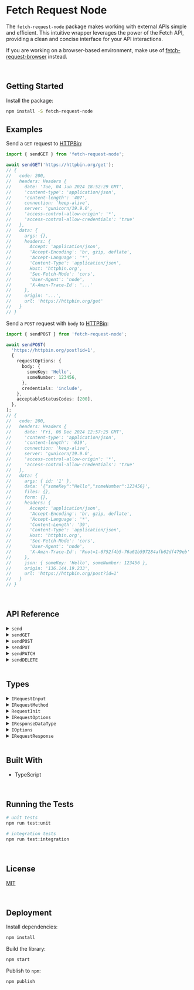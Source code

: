 # Fetch Request Node

The `fetch-request-node` package makes working with external APIs simple and efficient. This intuitive wrapper leverages the power of the Fetch API, providing a clean and concise interface for your API interactions.

If you are working on a browser-based environment, make use of [fetch-request-browser](https://github.com/jesusgraterol/fetch-request-browser) instead.



<br />

## Getting Started

Install the package:
```bash
npm install -S fetch-request-node
```

## Examples

Send a `GET` request to [HTTPBin](https://httpbin.org/):

```typescript
import { sendGET } from 'fetch-request-node';

await sendGET('https://httpbin.org/get');
// {
//   code: 200,
//   headers: Headers {
//     date: 'Tue, 04 Jun 2024 18:52:29 GMT',
//     'content-type': 'application/json',
//     'content-length': '407',
//     connection: 'keep-alive',
//     server: 'gunicorn/19.9.0',
//     'access-control-allow-origin': '*',
//     'access-control-allow-credentials': 'true'
//   },
//   data: {
//     args: {},
//     headers: {
//       Accept: 'application/json',
//       'Accept-Encoding': 'br, gzip, deflate',
//       'Accept-Language': '*',
//       'Content-Type': 'application/json',
//       Host: 'httpbin.org',
//       'Sec-Fetch-Mode': 'cors',
//       'User-Agent': 'node',
//       'X-Amzn-Trace-Id': '...'
//     },
//     origin: '...',
//     url: 'https://httpbin.org/get'
//   }
// }
```

Send a `POST` request with `body` to [HTTPBin](https://httpbin.org/):

```typescript
import { sendPOST } from 'fetch-request-node';

await sendPOST(
  'https://httpbin.org/post?id=1',
  {
    requestOptions: {
      body: {
        someKey: 'Hello',
        someNumber: 123456,
      },
      credentials: 'include',
    },
    acceptableStatusCodes: [200],
  },
);
// {
//   code: 200,
//   headers: Headers {
//     date: 'Fri, 06 Dec 2024 12:57:25 GMT',
//     'content-type': 'application/json',
//     'content-length': '619',
//     connection: 'keep-alive',
//     server: 'gunicorn/19.9.0',
//     'access-control-allow-origin': '*',
//     'access-control-allow-credentials': 'true'
//   },
//   data: {
//     args: { id: '1' },
//     data: '{"someKey":"Hello","someNumber":123456}',
//     files: {},
//     form: {},
//     headers: {
//       Accept: 'application/json',
//       'Accept-Encoding': 'br, gzip, deflate',
//       'Accept-Language': '*',
//       'Content-Length': '39',
//       'Content-Type': 'application/json',
//       Host: 'httpbin.org',
//       'Sec-Fetch-Mode': 'cors',
//       'User-Agent': 'node',
//       'X-Amzn-Trace-Id': 'Root=1-6752f4b5-76a61b597284afb62df479eb'
//     },
//     json: { someKey: 'Hello', someNumber: 123456 },
//     origin: '136.144.19.233',
//     url: 'https://httpbin.org/post?id=1'
//   }
// }
```





<br/>

## API Reference

<details>
  <summary><code>send</code></summary>

  Builds and sends an HTTP Request based on the provided input and options.
  ```typescript
  await send(
    'https://httpbin.org/get?foo=hey&bar=123', {
      requestOptions: { method: 'GET' }
    }
  );
  // {
  //   code: 200,
  //   headers: Headers {
  //     date: 'Fri, 06 Dec 2024 13:05:20 GMT',
  //     'content-type': 'application/json',
  //     'content-length': '422',
  //     connection: 'keep-alive',
  //     server: 'gunicorn/19.9.0',
  //     'access-control-allow-origin': '*',
  //     'access-control-allow-credentials': 'true'
  //   },
  //   data: {
  //     args: { bar: '123', foo: 'hey' },
  //     headers: {
  //       Accept: 'application/json',
  //       'Accept-Encoding': 'br, gzip, deflate',
  //       'Accept-Language': '*',
  //       Host: 'httpbin.org',
  //       'Sec-Fetch-Mode': 'cors',
  //       'User-Agent': 'node',
  //       'X-Amzn-Trace-Id': 'Root=1-6752f690-43ddfac50ee723b532cf3cf3'
  //     },
  //     origin: '136.144.19.106',
  //     url: 'https://httpbin.org/get?foo=hey&bar=123'
  //   }
  // }
  ```
</details>

<details>
  <summary><code>sendGET</code></summary>

  Builds and sends a `GET` HTTP Request based on the provided input and options.
  ```typescript
  await sendGET('https://httpbin.org/get?foo=hey&bar=123');
  // {
  //   code: 200,
  //   headers: Headers {
  //     date: 'Fri, 06 Dec 2024 13:05:20 GMT',
  //     'content-type': 'application/json',
  //     'content-length': '422',
  //     connection: 'keep-alive',
  //     server: 'gunicorn/19.9.0',
  //     'access-control-allow-origin': '*',
  //     'access-control-allow-credentials': 'true'
  //   },
  //   data: {
  //     args: { bar: '123', foo: 'hey' },
  //     headers: {
  //       Accept: 'application/json',
  //       'Accept-Encoding': 'br, gzip, deflate',
  //       'Accept-Language': '*',
  //       Host: 'httpbin.org',
  //       'Sec-Fetch-Mode': 'cors',
  //       'User-Agent': 'node',
  //       'X-Amzn-Trace-Id': 'Root=1-6752f690-43ddfac50ee723b532cf3cf3'
  //     },
  //     origin: '136.144.19.106',
  //     url: 'https://httpbin.org/get?foo=hey&bar=123'
  //   }
  // }
  ```
</details>

<details>
  <summary><code>sendPOST</code></summary>

  Builds and sends a `POST` HTTP Request based on the provided input and options.
  ```typescript
  await sendPOST(
    'https://httpbin.org/post',
    {
      requestOptions: {
        body: {
          someKey: 'Hello',
          someNumber: 123456,
        },
      },
    },
  );
  // {
  //   code: 200,
  //   headers: Headers {
  //     date: 'Fri, 06 Dec 2024 13:13:18 GMT',
  //     'content-type': 'application/json',
  //     'content-length': '596',
  //     connection: 'keep-alive',
  //     server: 'gunicorn/19.9.0',
  //     'access-control-allow-origin': '*',
  //     'access-control-allow-credentials': 'true'
  //   },
  //   data: {
  //     args: {},
  //     data: '{"someKey":"Hello","someNumber":123456}',
  //     files: {},
  //     form: {},
  //     headers: {
  //       Accept: 'application/json',
  //       'Accept-Encoding': 'br, gzip, deflate',
  //       'Accept-Language': '*',
  //       'Content-Length': '39',
  //       'Content-Type': 'application/json',
  //       Host: 'httpbin.org',
  //       'Sec-Fetch-Mode': 'cors',
  //       'User-Agent': 'node',
  //       'X-Amzn-Trace-Id': 'Root=1-6752f86e-366f8cb71596c46374885670'
  //     },
  //     json: { someKey: 'Hello', someNumber: 123456 },
  //     origin: '136.144.19.99',
  //     url: 'https://httpbin.org/post'
  //   }
  // }
  ```
</details>

<details>
  <summary><code>sendPUT</code></summary>

  Builds and sends a `PUT` HTTP Request based on the provided input and options.
  ```typescript
  await sendPUT(
    'https://httpbin.org/put',
    {
      requestOptions: {
        body: {
          someKey: 'Hello',
          someNumber: 123456,
        },
      },
    },
  );
  // {
  //   code: 200,
  //   headers: Headers {
  //     date: 'Fri, 06 Dec 2024 13:19:07 GMT',
  //     'content-type': 'application/json',
  //     'content-length': '596',
  //     connection: 'keep-alive',
  //     server: 'gunicorn/19.9.0',
  //     'access-control-allow-origin': '*',
  //     'access-control-allow-credentials': 'true'
  //   },
  //   data: {
  //     args: {},
  //     data: '{"someKey":"Hello","someNumber":123456}',
  //     files: {},
  //     form: {},
  //     headers: {
  //       Accept: 'application/json',
  //       'Accept-Encoding': 'br, gzip, deflate',
  //       'Accept-Language': '*',
  //       'Content-Length': '39',
  //       'Content-Type': 'application/json',
  //       Host: 'httpbin.org',
  //       'Sec-Fetch-Mode': 'cors',
  //       'User-Agent': 'node',
  //       'X-Amzn-Trace-Id': 'Root=1-6752f9cb-4633cbc111fccdc020c15081'
  //     },
  //     json: { someKey: 'Hello', someNumber: 123456 },
  //     origin: '136.144.19.122',
  //     url: 'https://httpbin.org/put'
  //   }
  // }
  ```
</details>

<details>
  <summary><code>sendPATCH</code></summary>

  Builds and sends a `PATCH` HTTP Request based on the provided input and options.
  ```typescript
  await sendPATCH(
    'https://httpbin.org/patch',
    {
      requestOptions: {
        body: {
          someKey: 'Hello',
          someNumber: 123456,
        },
      },
    },
  );
  // {
  //   code: 200,
  //   headers: Headers {
  //     date: 'Fri, 06 Dec 2024 13:22:54 GMT',
  //     'content-type': 'application/json',
  //     'content-length': '597',
  //     connection: 'keep-alive',
  //     server: 'gunicorn/19.9.0',
  //     'access-control-allow-origin': '*',
  //     'access-control-allow-credentials': 'true'
  //   },
  //   data: {
  //     args: {},
  //     data: '{"someKey":"Hello","someNumber":123456}',
  //     files: {},
  //     form: {},
  //     headers: {
  //       Accept: 'application/json',
  //       'Accept-Encoding': 'br, gzip, deflate',
  //       'Accept-Language': '*',
  //       'Content-Length': '39',
  //       'Content-Type': 'application/json',
  //       Host: 'httpbin.org',
  //       'Sec-Fetch-Mode': 'cors',
  //       'User-Agent': 'node',
  //       'X-Amzn-Trace-Id': 'Root=1-6752faae-7da3d0d33f55d85f1f563abb'
  //     },
  //     json: { someKey: 'Hello', someNumber: 123456 },
  //     origin: '136.144.19.93',
  //     url: 'https://httpbin.org/patch'
  //   }
  // }
  ```
</details>

<details>
  <summary><code>sendDELETE</code></summary>

  Builds and sends a `DELETE` HTTP Request based on the provided input and options.
  ```typescript
  await sendDELETE('https://httpbin.org/delete?id=1');
  // {
  //   code: 200,
  //   headers: Headers {
  //     date: 'Fri, 06 Dec 2024 13:25:41 GMT',
  //     'content-type': 'application/json',
  //     'content-length': '496',
  //     connection: 'keep-alive',
  //     server: 'gunicorn/19.9.0',
  //     'access-control-allow-origin': '*',
  //     'access-control-allow-credentials': 'true'
  //   },
  //   data: {
  //     args: { id: '1' },
  //     data: '',
  //     files: {},
  //     form: {},
  //     headers: {
  //       Accept: 'application/json',
  //       'Accept-Encoding': 'br, gzip, deflate',
  //       'Accept-Language': '*',
  //       'Content-Type': 'application/json',
  //       Host: 'httpbin.org',
  //       'Sec-Fetch-Mode': 'cors',
  //       'User-Agent': 'node',
  //       'X-Amzn-Trace-Id': 'Root=1-6752fb55-62da6f1d3348e8a55af75ae3'
  //     },
  //     json: null,
  //     origin: '136.144.19.240',
  //     url: 'https://httpbin.org/delete?id=1'
  //   }
  // }
  ```
</details>






<br />

## Types

<details>
  <summary><code>IRequestInput</code></summary>

  The URL of the request's target.
  ```typescript
  type IRequestInput = string | URL;
  ```
</details>

<details>
  <summary><code>IRequestMethod</code></summary>

  The HTTP Methods supported by this library. To make use of a different one, pass the method name directly in the request options.
  ```typescript
  type IRequestMethod = 'GET' | 'POST' | 'PUT' | 'PATCH' | 'DELETE';
  ```
</details>

<details>
  <summary><code>RequestInit</code></summary>

  The [`RequestInit`](https://developer.mozilla.org/en-US/docs/Web/API/RequestInit) dictionary of the Fetch API represents the set of options that can be used to configure a fetch request.
  ```typescript
  interface RequestInit {
    /** A BodyInit object or null to set request's body. */
    body?: BodyInit | null;
    /** A string indicating how the request will interact with the browser's cache to set request's cache. */
    cache?: RequestCache;
    /** A string indicating whether credentials will be sent with the request always, never, or only when sent to a same-origin URL. Sets request's credentials. */
    credentials?: RequestCredentials;
    /** A Headers object, an object literal, or an array of two-item arrays to set request's headers. */
    headers?: HeadersInit;
    /** A cryptographic hash of the resource to be fetched by request. Sets request's integrity. */
    integrity?: string;
    /** A boolean to set request's keepalive. */
    keepalive?: boolean;
    /** A string to set request's method. */
    method?: string;
    /** A string to indicate whether the request will use CORS, or will be restricted to same-origin URLs. Sets request's mode. */
    mode?: RequestMode;
    priority?: RequestPriority;
    /** A string indicating whether request follows redirects, results in an error upon encountering a redirect, or returns the redirect (in an opaque fashion). Sets request's redirect. */
    redirect?: RequestRedirect;
    /** A string whose value is a same-origin URL, "about:client", or the empty string, to set request's referrer. */
    referrer?: string;
    /** A referrer policy to set request's referrerPolicy. */
    referrerPolicy?: ReferrerPolicy;
    /** An AbortSignal to set request's signal. */
    signal?: AbortSignal | null;
    /** Can only be null. Used to disassociate request from any Window. */
    window?: null;
  }
  ```
</details>

<details>
  <summary><code>IRequestOptions</code></summary>

  The options that can be applied when sending a Fetch Request.
  IMPORTANT: the reason RequestInit is extended is because in the original type, the body property does not accept plain objects. Even though this makes sense,  utilities so the Request's body is always instantiated with a string.
  ```typescript
  interface IRequestOptions extends RequestInit {
    method: IRequestMethod; // this lib only makes use of these methods
    body: any;
  }
  ```
</details>

<details>
  <summary><code>IResponseDataType</code></summary>

  The type of data that will be extracted from the HTTP Response body.
  ```typescript
  type IResponseDataType = 'arrayBuffer' | 'blob' | 'formData' | 'json' | 'text';
  ```
</details>

<details>
  <summary><code>IOptions</code></summary>

  The options object that can be passed and used for any request.
  ```typescript
  interface IOptions {
    // the options that will be used to build the request
    requestOptions?: Partial<IRequestOptions>;

    // the expected data type that should be extracted from the response
    responseDataType: IResponseDataType;

    /**
     * Response Status Codes
     * The request's response can be validated by providing a list of acceptable codes or a range
     * object. Keep in mind that if the acceptableStatusCodes array is provided, it will only perform
     * that validation and ignore the acceptableStatusCodesRange.
     */

    // the list of status codes that won't throw an error
    acceptableStatusCodes?: number[];

    // the range of codes that are considered to be acceptable. Defaults to: { min: 200, max: 299 }
    acceptableStatusCodesRange: { min: number, max: number };

    // if enabled, it will not validate the status code from the response object
    skipStatusCodeValidation: boolean;
  }
  ```
</details>

<details>
  <summary><code>IRequestResponse</code></summary>

  The object containing the result of the Request.
  ```typescript
  interface IRequestResponse {
    // the HTTP status code extracted from the Response
    code: number;

    // the Response's Headers. Useful as some service providers attach important info in the headers
    headers: Headers;

    // the data extracted from the Response Instance
    data: any;
  }
  ```
</details>





<br />

## Built With

- TypeScript




<br />

## Running the Tests

```bash
# unit tests
npm run test:unit

# integration tests
npm run test:integration
```





<br />

## License

[MIT](https://choosealicense.com/licenses/mit/)





<br />

## Deployment

Install dependencies:
```bash
npm install
```


Build the library:
```bash
npm start
```


Publish to `npm`:
```bash
npm publish
```